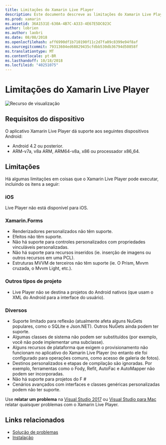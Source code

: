 ```yaml
---
title: Limitações do Xamarin Live Player
description: Este documento descreve as limitações do Xamarin Live Player. Ele discute os requisitos de dispositivo, recursos que ele funciona com tipos de projeto e outros tópicos diversos.
ms.prod: xamarin
ms.assetid: 36A1531E-630A-4B7C-A333-4E67E5DC023C
author: lobrien
ms.author: laobri
ms.date: 08/08/2018
ms.openlocfilehash: aff6990df1b710190f11c2d7fa09c8399e94f8af
ms.sourcegitcommit: 79313604ed68829435cfdbb530db36794d50858f
ms.translationtype: MT
ms.contentlocale: pt-BR
ms.lasthandoff: 10/18/2018
ms.locfileid: "40251075"
---
```

# <a name="limitations-of-xamarin-live-player"></a>Limitações do Xamarin Live Player

![Recurso de visualização](~/media/shared/preview.png)

## <a name="device-requirements"></a>Requisitos do dispositivo

O aplicativo Xamarin Live Player dá suporte aos seguintes dispositivos Android:

- Android 4.2 ou posterior.
- ARM-v7a, v8a ARM, ARM64-v8a, x86 ou processador x86_64.

## <a name="limitations"></a>Limitações

Há algumas limitações em coisas que o Xamarin Live Player pode executar, incluindo os itens a seguir:

### <a name="ios"></a>iOS

Live Player não está disponível para iOS.

### <a name="xamarinforms"></a>Xamarin.Forms

- Renderizadores personalizados não têm suporte.
- Efeitos não têm suporte.
- Não há suporte para controles personalizados com propriedades vinculáveis personalizadas.
- Não há suporte para recursos inseridos (ie. inserção de imagens ou outros recursos em uma PCL).
- Estruturas MVVM de terceiros não têm suporte (ie. O Prism, Mvvm cruzada, o Mvvm Light, etc.).

### <a name="other-project-types"></a>Outros tipos de projeto

- Live Player não se destina a projetos do Android nativos (que usam o XML do Android para a interface do usuário).

### <a name="misc"></a>Diversos

- Suporte limitado para reflexão (atualmente afeta alguns NuGets populares, como o SQLite e Json.NET). Outros NuGets ainda podem ter suporte.
- Algumas classes de sistema não podem ser substituídos (por exemplo, você não pode implementar uma subclasse).
- Alguns recursos de plataforma que exigem o provisionamento não funcionam no aplicativo do Xamarin Live Player (no entanto ele foi configurado para operações comuns, como acesso de galeria de fotos).
- Destinos personalizados e etapas de compilação são ignoradas. Por exemplo, ferramentas como o Fody, Refit, AutoFac e AutoMapper não podem ser incorporadas.
- Não há suporte para projetos do F #
- Cenários avançados com interfaces e classes genéricas personalizadas podem não ter suporte.

Use **relatar um problema** na [Visual Studio 2017](https://docs.microsoft.com/visualstudio/ide/how-to-report-a-problem-with-visual-studio-2017) ou [Visual Studio para Mac](https://docs.microsoft.com/visualstudio/mac/report-a-problem) relatar quaisquer problemas com o Xamarin Live Player.

## <a name="related-links"></a>Links relacionados

- [Solução de problemas](~/tools/live-player/troubleshooting.md)
- [Instalação](~/tools/live-player/install.md)
